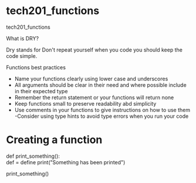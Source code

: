# tech201_functions
tech201_functions

What is DRY?

Dry stands for Don't repeat yourself when you code you should keep the code simple.

Functions best practices

- Name your functions clearly using lower case and underscores
- All arguments should be clear in their need and where possible include in their expected type
- Remember the return statement or your functions will return none
- Keep functions small to preserve readability abd simplicity
- Use comments in your functions to give instructions on how to use them
-Consider using type hints to avoid type errors when you run your code

 
# Creating a function

def print_something():   
def = define
    print("Something has been printed")

print_something()








